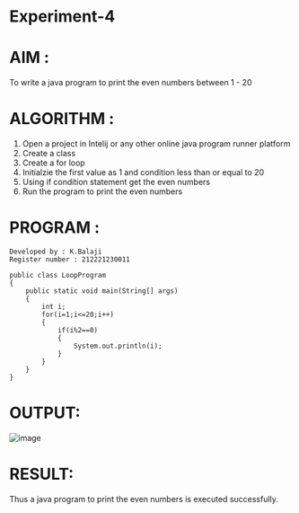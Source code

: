# Experiment-4
# AIM :
To write a java program to print the even numbers between 1 - 20
# ALGORITHM :
1. Open a project in Intelij or any other online java program runner platform
2. Create a class
3. Create a for loop 
4. Initialzie the first value as 1 and condition less than or equal to 20
5. Using if condition statement get the even numbers 
6. Run the program to print the even numbers
# PROGRAM :
```
Developed by : K.Balaji
Register number : 212221230011
```
```
public class LoopProgram
{
    public static void main(String[] args)
    {
        int i;
        for(i=1;i<=20;i++)
        {
            if(i%2==0)
            {
                System.out.println(i);
            }
        }
    }
}

```
# OUTPUT:
![image](https://github.com/balaji-21005757/Experiment-4/assets/94372294/86132cf7-a5ab-4af3-857a-317273097432)

# RESULT:
Thus a java program to print the even numbers is executed successfully.
